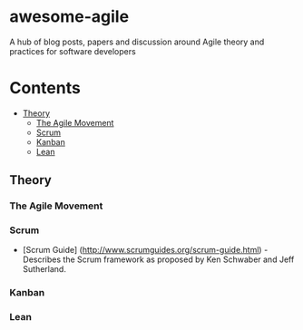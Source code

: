 # awesome-agile
A hub of blog posts, papers and discussion around Agile theory and practices for software developers

# Contents
  * [Theory](#theory)
    * [The Agile Movement](#the-agile-movement)
    * [Scrum](#scrum)
    * [Kanban](#kanban)
    * [Lean](#lean)

## Theory

### The Agile Movement

### Scrum

* [Scrum Guide] (http://www.scrumguides.org/scrum-guide.html) - Describes the Scrum framework as proposed by  Ken Schwaber and Jeff Sutherland.

### Kanban

### Lean
